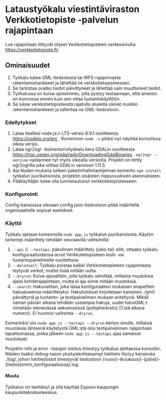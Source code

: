 # Lataustyökalu viestintäviraston Verkkotietopiste -palvelun rajapintaan

Lue rajapintaan liittyvät ohjeet Verkkotietopisteen verkkosivulta: https://verkkotietopiste.fi/

## Ominaisuudet
1. Työkalu lukee GML-tiedostosta tai WFS-rajapinnasta rakentamishankkeet ja lähettää ne verkkotietopisteeseen.
2. Se tarkistaa ovatko tiedot päivittyneet ja lähettää vain muuttuneet tiedot.
3.  Työkalussa on kuiva-ajotoiminto, jolla pystyy testaamaan, että aineisto on kunnossa ennen kuin sen ottaa tuotantokäyttöön.
4. Se lukee verkkotietopisteestä rajatulla alueella olevat muiden rakentamishankkeet ja tallentaa ne GML-tiedostoon.

### Edellytykset
1. Lataa itsellesi node.js:n LTS-versio 8.9.1 osoitteesta https://nodejs.org/en/ . Komennon `node -v` pitäisi nyt näyttää konsolissa oikea versio. 
2. Lataa ogr2ogr -komentorivityökalu kera GDALin osoitteesta https://trac.osgeo.org/gdal/wiki/DownloadingGdalBinaries . `ogr2ogr --version` vastannee nyt myös oikealla versiolla. Projekti on tehty ogr2ogrilla joka viittaa GDALin versioon 1.11.5.
3. Aja Noden mukana tulleen paketinhallintaohjelman komento `npm install` työkalun juurikansiosta, projektin sisäisten riippuvuuksien asennukseen.
4. Pääkäyttäjän tulee olla tunnistautunut verkkotietopisteeseen.

### Konfigurointi
Config-kansiossa olevaan config.json-tiedostoon pitää määritellä organisaatiolle sopivat asetukset.

### Käyttö
Työkalu ajetaan komennolla `node app.js` työkalun juurikansiosta. Käytön tarkempi määrittely tehdään seuraavilla valitsimilla:
1. `--api` // `--testapi`: pakollinen määrittely (joko-tai) sille, ottaako työkalu konfiguraatioidensa arvot Verkkotietopisteen testi- vai tuotantopalvelimelle osoitettuna
2. `--deleteall`: Työkalu poistaa kaikki Verkkotietopisteen rajapinnasta löytyvät verkot, muttei lisää mitään uutta.
3. `--dryrun`: Kuiva-ajovalitsin, jolla työkalu selvittää, millaisia muutoksia ajaisi kohderajapintaan, mutta ei aja sinne mitään muutoksia.
4. `--search`: Hakuvalitsin, joka lataa konfiguraation mukaisen shapefilen hakualueensa määrittelyksi. Hakutulokset kirjoitetaan kansioon ./gml/ päivättynä ja tuotanto- ja testipalvelimen mukaan eriteltynä. Mikäli saman päivän aikana tehdään useampia hakuja, uudet tulosGML:t nimetään etenevässä sekvenssissä {pohjatiedosto}.{1:stä alkava numero}. Ei huomioi valitsinta `--dryrun`.  

Esimerkiksi siis `node app.js --testapi --dryrun` kertoo sinulle, millaisia muutoksia lähteenä käytetystä GML:stä olisi testipalvelimen rajapintaan tapahtumassa, jonka jälkeen `node app.js --testapi` ajaa samaiset muutokset. 

Projektin info ja error -tasojen lokitus ilmestyy työkalua ajettaessa konsoliin. Näiden lisäksi debug-tason yksityiskohtaisempi lokitieto löytyy kansiosta ./log/, johon lokitiedostot ilmestyvät tiedostoon {vuosi}-{kuukausi}-{päivä}-{tiedostonimi_konfiguraatiossa}.log.

#### Muuta
Työkalun on teettänyt ja sitä käyttää Espoon kaupungin kaupunkitekniikankeskus.
